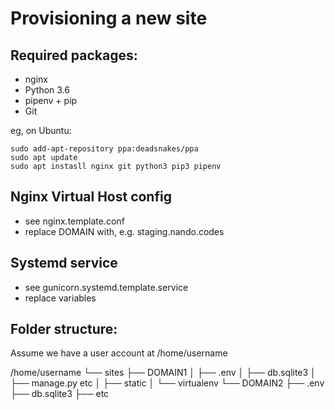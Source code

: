 Provisioning a new site
=======================

## Required packages:

* nginx
* Python 3.6
* pipenv + pip
* Git

eg, on Ubuntu:

    sudo add-apt-repository ppa:deadsnakes/ppa
    sudo apt update
    sudo apt instasll nginx git python3 pip3 pipenv

## Nginx Virtual Host config

* see nginx.template.conf
* replace DOMAIN with, e.g. staging.nando.codes

## Systemd service

* see gunicorn.systemd.template.service
* replace variables

## Folder structure:

Assume we have a user account at /home/username

/home/username
└── sites
    ├── DOMAIN1
    │    ├── .env
    │    ├── db.sqlite3
    │    ├── manage.py etc
    │    ├── static
    │    └── virtualenv
    └── DOMAIN2
         ├── .env
         ├── db.sqlite3
         ├── etc
